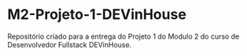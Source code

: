 # M2-Projeto-1-DEVinHouse
Repositório criado para a entrega do Projeto 1 do Modulo 2 do curso de Desenvolvedor Fullstack DEVinHouse.
